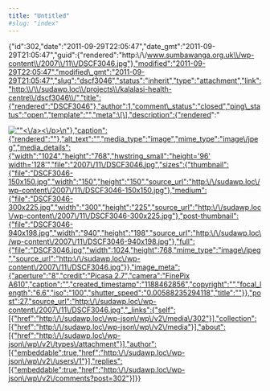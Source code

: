 ```yaml
---
title: "Untitled"
#slug: "index"
---
```


{"id":302,"date":"2011-09-29T22:05:47","date\_gmt":"2011-09-29T21:05:47","guid":{"rendered":"http:\\/\\/www.sumbawanga.org.uk\\/wp-content\\/2007\\/11\\/DSCF3046.jpg"},"modified":"2011-09-29T22:05:47","modified\_gmt":"2011-09-29T21:05:47","slug":"dscf3046","status":"inherit","type":"attachment","link":"http:\\/\\/sudawp.loc\\/projects\\/kalalasi-health-centre\\/dscf3046\\/","title":{"rendered":"DSCF3046"},"author":1,"comment\_status":"closed","ping\_status":"open","template":"","meta":\[\],"description":{"rendered":"

[![\"\"](\"http:\/\/sudawp.loc\/wp-content\/2007\/11\/DSCF3046-300x225.jpg\")<\\/a><\\/p>\\n"},"caption":{"rendered":""},"alt\_text":"","media\_type":"image","mime\_type":"image\\/jpeg","media\_details":{"width":"1024","height":"768","hwstring\_small":"height='96' width='128'","file":"2007\\/11\\/DSCF3046.jpg","sizes":{"thumbnail":{"file":"DSCF3046-150x150.jpg","width":"150","height":"150","source\_url":"http:\\/\\/sudawp.loc\\/wp-content\\/2007\\/11\\/DSCF3046-150x150.jpg"},"medium":{"file":"DSCF3046-300x225.jpg","width":"300","height":"225","source\_url":"http:\\/\\/sudawp.loc\\/wp-content\\/2007\\/11\\/DSCF3046-300x225.jpg"},"post-thumbnail":{"file":"DSCF3046-940x198.jpg","width":"940","height":"198","source\_url":"http:\\/\\/sudawp.loc\\/wp-content\\/2007\\/11\\/DSCF3046-940x198.jpg"},"full":{"file":"DSCF3046.jpg","width":1024,"height":768,"mime\_type":"image\\/jpeg","source\_url":"http:\\/\\/sudawp.loc\\/wp-content\\/2007\\/11\\/DSCF3046.jpg"}},"image\_meta":{"aperture":"8","credit":"Picasa 2.7","camera":"FinePix A610","caption":"","created\_timestamp":"1188462856","copyright":"","focal\_length":"6.6","iso":"100","shutter\_speed":"0.00588235294118","title":""}},"post":27,"source\_url":"http:\\/\\/sudawp.loc\\/wp-content\\/2007\\/11\\/DSCF3046.jpg","\_links":{"self":\[{"href":"http:\\/\\/sudawp.loc\\/wp-json\\/wp\\/v2\\/media\\/302"}\],"collection":\[{"href":"http:\\/\\/sudawp.loc\\/wp-json\\/wp\\/v2\\/media"}\],"about":\[{"href":"http:\\/\\/sudawp.loc\\/wp-json\\/wp\\/v2\\/types\\/attachment"}\],"author":\[{"embeddable":true,"href":"http:\\/\\/sudawp.loc\\/wp-json\\/wp\\/v2\\/users\\/1"}\],"replies":\[{"embeddable":true,"href":"http:\\/\\/sudawp.loc\\/wp-json\\/wp\\/v2\\/comments?post=302"}\]}}](http:\/\/sudawp.loc\/wp-content\/2007\/11\/DSCF3046.jpg)